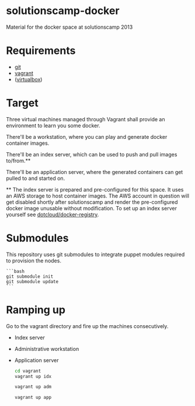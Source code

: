 # solutionscamp-docker

Material for the docker space at solutionscamp 2013


# Requirements

- [git](http://git-scm.com)
- [vagrant](http://vagrantup.com)
- ([virtualbox](https://www.virtualbox.org/))


# Target

Three virtual machines managed through Vagrant shall provide an
environment to learn you some docker.

There'll be a workstation, where you can play and generate docker
container images.

There'll be an index server, which can be used to push and pull
images to/from.**

There'll be an application server, where the generated containers can
get pulled to and started on.


** The index server is prepared and pre-configured for this space. It
  uses an AWS storage to host container images. The AWS account in
  question will get disabled shortly after solutionscamp and render
  the pre-configured docker image unusable without modification.
  To set up an index server yourself see 
  [dotcloud/docker-registry](https://github.com/dotcloud/docker-registry).


# Submodules

This repository uses git submodules to integrate puppet modules
required to provision the nodes.

    ```bash
    git submodule init
    git submodule update
    ```


# Ramping up

Go to the vagrant directory and fire up the machines consecutively.
* Index server
* Administrative workstation
* Application server

    ```bash
    cd vagrant
    vagrant up idx

    vagrant up adm

    vagrant up app
    ```


<!-- vim: set nofen ts=4 sw=4 et: -->
